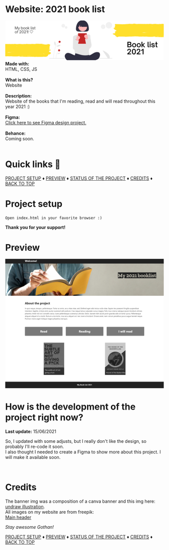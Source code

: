 # Website: 2021 book list
<img src="banner.png" />
<b>Made with:</b><br/>
HTML, CSS, JS
<br/><br/>
<b>What is this?</b><br/>
Website
<br/><br/>
<b>Description:</b><br/>
Website of the books that I'm reading, read and will read throughout this year 2021 :)
<br/><br/>
<b>Figma:</b><br/>
<a href="https://www.figma.com/file/nkkhiIBSyeoYDbzSCq3Goq/Github-Booklist-2021?node-id=0%3A1" target="_blank">
    Click here to see Figma design project.
</a>
<br/><br/>
<b>Behance:</b><br/>
Coming soon.
<br/><br/>

# Quick links &#128150;
  
[PROJECT SETUP](#Project-setup) &diams; [PREVIEW](#Preview) &diams; [STATUS OF THE PROJECT](#How-is-the-development-of-the-project-right-now) &diams; [CREDITS](#Credits) &diams; [BACK TO TOP](#Website-2021-book-list)


# Project setup
```
Open index.html in your favorite browser :)
```

<b>Thank you for your support!</b>

# Preview
<img src="./src/img/screenshot.png" alt="What the fuck is going on here?" />


# How is the development of the project right now?
<b>Last update:</b> 15/06/2021

So, I updated with some adjusts, but I really don't like the design, so probably I'll re-code it soon.
<br>
I also thought I needed to create a Figma to show more about this project. I will make it available soon.

<br/>

# Credits

The banner img was a composition of a canva banner and this img here:
<a href="https://undraw.co/illustrations">undraw illustration</a>.
<br>
All images on my website are from freepik:
<br>
<a href="https://www.freepik.com/premium-photo/reading-book-education-learning-reading-concept_2801822.htm">Main header</a>

<i>Stay awesome Gothan!</i>
  
[PROJECT SETUP](#Project-setup) &diams; [PREVIEW](#Preview) &diams; [STATUS OF THE PROJECT](#How-is-the-development-of-the-project-right-now) &diams; [CREDITS](#Credits) &diams; [BACK TO TOP](#Website-2021-book-list)
